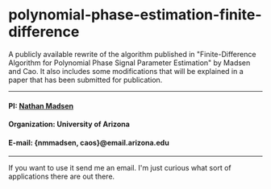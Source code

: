 # polynomial-phase-estimation-finite-difference

A publicly available rewrite of the algorithm published in  "Finite-Difference Algorithm for Polynomial Phase Signal Parameter Estimation"  by Madsen and Cao.  It also includes some modifications that will be explained in a paper that has been submitted for publication.

---
#### PI: [Nathan Madsen](https://github.com/nmmadsen)
#### Organization: University of Arizona
#### E-mail: {nmmadsen, caos}@email.arizona.edu
---

If you want to use it send me an email.  I'm just curious what sort of applications there are out there.
